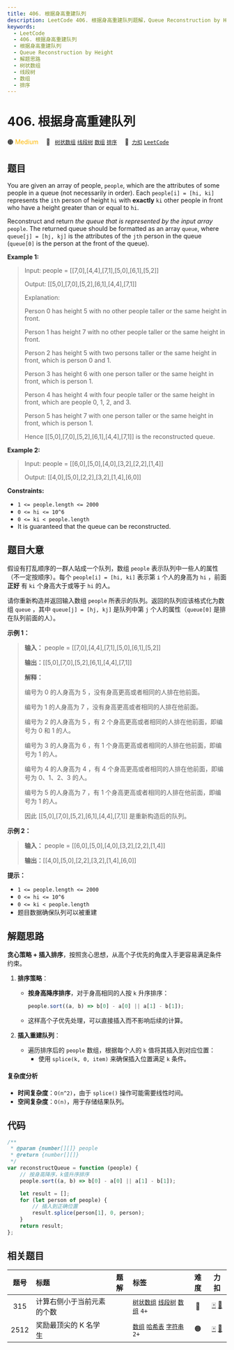 ```yaml
---
title: 406. 根据身高重建队列
description: LeetCode 406. 根据身高重建队列题解，Queue Reconstruction by Height，包含解题思路、复杂度分析以及完整的 JavaScript 代码实现。
keywords:
  - LeetCode
  - 406. 根据身高重建队列
  - 根据身高重建队列
  - Queue Reconstruction by Height
  - 解题思路
  - 树状数组
  - 线段树
  - 数组
  - 排序
---
```


# 406. 根据身高重建队列

🟠 <font color=#ffb800>Medium</font>&emsp; 🔖&ensp; [`树状数组`](/tag/binary-indexed-tree.md) [`线段树`](/tag/segment-tree.md) [`数组`](/tag/array.md) [`排序`](/tag/sorting.md)&emsp; 🔗&ensp;[`力扣`](https://leetcode.cn/problems/queue-reconstruction-by-height) [`LeetCode`](https://leetcode.com/problems/queue-reconstruction-by-height)

## 题目

You are given an array of people, `people`, which are the attributes of some
people in a queue (not necessarily in order). Each `people[i] = [hi, ki]`
represents the `ith` person of height `hi` with **exactly** `ki` other people
in front who have a height greater than or equal to `hi`.

Reconstruct and return _the queue that is represented by the input
array_ `people`. The returned queue should be formatted as an array `queue`,
where `queue[j] = [hj, kj]` is the attributes of the `jth` person in the queue
(`queue[0]` is the person at the front of the queue).

**Example 1:**

> Input: people = [[7,0],[4,4],[7,1],[5,0],[6,1],[5,2]]
>
> Output: [[5,0],[7,0],[5,2],[6,1],[4,4],[7,1]]
>
> Explanation:
>
> Person 0 has height 5 with no other people taller or the same height in front.
>
> Person 1 has height 7 with no other people taller or the same height in front.
>
> Person 2 has height 5 with two persons taller or the same height in front, which is person 0 and 1.
>
> Person 3 has height 6 with one person taller or the same height in front, which is person 1.
>
> Person 4 has height 4 with four people taller or the same height in front, which are people 0, 1, 2, and 3.
>
> Person 5 has height 7 with one person taller or the same height in front, which is person 1.
>
> Hence [[5,0],[7,0],[5,2],[6,1],[4,4],[7,1]] is the reconstructed queue.

**Example 2:**

> Input: people = [[6,0],[5,0],[4,0],[3,2],[2,2],[1,4]]
>
> Output: [[4,0],[5,0],[2,2],[3,2],[1,4],[6,0]]

**Constraints:**

- `1 <= people.length <= 2000`
- `0 <= hi <= 10^6`
- `0 <= ki < people.length`
- It is guaranteed that the queue can be reconstructed.

## 题目大意

假设有打乱顺序的一群人站成一个队列，数组 `people` 表示队列中一些人的属性（不一定按顺序）。每个 `people[i] = [hi, ki]`
表示第 `i` 个人的身高为 `hi` ，前面 **正好** 有 `ki` 个身高大于或等于 `hi` 的人。

请你重新构造并返回输入数组 `people` 所表示的队列。返回的队列应该格式化为数组 `queue` ，其中 `queue[j] = [hj, kj]`
是队列中第 `j` 个人的属性（`queue[0]` 是排在队列前面的人）。

**示例 1：**

> **输入：** people = [[7,0],[4,4],[7,1],[5,0],[6,1],[5,2]]
>
> **输出：**[[5,0],[7,0],[5,2],[6,1],[4,4],[7,1]]
>
> **解释：**
>
> 编号为 0 的人身高为 5 ，没有身高更高或者相同的人排在他前面。
>
> 编号为 1 的人身高为 7 ，没有身高更高或者相同的人排在他前面。
>
> 编号为 2 的人身高为 5 ，有 2 个身高更高或者相同的人排在他前面，即编号为 0 和 1 的人。
>
> 编号为 3 的人身高为 6 ，有 1 个身高更高或者相同的人排在他前面，即编号为 1 的人。
>
> 编号为 4 的人身高为 4 ，有 4 个身高更高或者相同的人排在他前面，即编号为 0、1、2、3 的人。
>
> 编号为 5 的人身高为 7 ，有 1 个身高更高或者相同的人排在他前面，即编号为 1 的人。
>
> 因此 [[5,0],[7,0],[5,2],[6,1],[4,4],[7,1]] 是重新构造后的队列。

**示例 2：**

> **输入：** people = [[6,0],[5,0],[4,0],[3,2],[2,2],[1,4]]
>
> **输出：**[[4,0],[5,0],[2,2],[3,2],[1,4],[6,0]]

**提示：**

- `1 <= people.length <= 2000`
- `0 <= hi <= 10^6`
- `0 <= ki < people.length`
- 题目数据确保队列可以被重建

## 解题思路

**贪心策略 + 插入排序**，按照贪心思想，从高个子优先的角度入手更容易满足条件约束。

1. **排序策略**：

   - **按身高降序排序**，对于身高相同的人按 `k` 升序排序：
     ```javascript
     people.sort((a, b) => b[0] - a[0] || a[1] - b[1]);
     ```
   - 这样高个子优先处理，可以直接插入而不影响后续的计算。

2. **插入重建队列**：
   - 遍历排序后的 `people` 数组，根据每个人的 `k` 值将其插入到对应位置：
     - 使用 `splice(k, 0, item)` 来确保插入位置满足 `k` 条件。

#### 复杂度分析

- **时间复杂度**：`O(n^2)`，由于 `splice()` 操作可能需要线性时间。
- **空间复杂度**：`O(n)`，用于存储结果队列。

## 代码

```javascript
/**
 * @param {number[][]} people
 * @return {number[][]}
 */
var reconstructQueue = function (people) {
	// 按身高降序，k值升序排序
	people.sort((a, b) => b[0] - a[0] || a[1] - b[1]);

	let result = [];
	for (let person of people) {
		// 插入到正确位置
		result.splice(person[1], 0, person);
	}
	return result;
};
```

## 相关题目

<!-- prettier-ignore -->
| 题号 | 标题 | 题解 | 标签 | 难度 | 力扣 |
| :------: | :------ | :------: | :------ | :------: | :------: |
| 315 | 计算右侧小于当前元素的个数 |  |  [`树状数组`](/tag/binary-indexed-tree.md) [`线段树`](/tag/segment-tree.md) [`数组`](/tag/array.md) `4+` | 🔴 | [🀄️](https://leetcode.cn/problems/count-of-smaller-numbers-after-self) [🔗](https://leetcode.com/problems/count-of-smaller-numbers-after-self) |
| 2512 | 奖励最顶尖的 K 名学生 |  |  [`数组`](/tag/array.md) [`哈希表`](/tag/hash-table.md) [`字符串`](/tag/string.md) `2+` | 🟠 | [🀄️](https://leetcode.cn/problems/reward-top-k-students) [🔗](https://leetcode.com/problems/reward-top-k-students) |